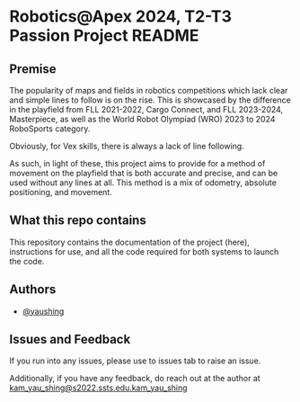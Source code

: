 # Robotics@Apex 2024, T2-T3 Passion Project README
## Premise
The popularity of maps and fields in robotics competitions which lack clear and simple lines to follow is on the rise. This is showcased by the difference in the playfield from FLL 2021-2022, Cargo Connect, and FLL 2023-2024, Masterpiece, as well as the World Robot Olympiad (WRO) 2023 to 2024 RoboSports category.

Obviously, for Vex skills, there is always a lack of line following.

As such, in light of these, this project aims to provide for a method of movement on the playfield that is both accurate and precise, and can be used without any lines at all. This method is a mix of odometry, absolute positioning, and movement.

## What this repo contains
This repository contains the documentation of the project (here), instructions for use, and all the code required for both systems to launch the code.
## Authors

- [@yaushing](https://www.github.com/yaushing)


## Issues and Feedback

If you run into any issues, please use to issues tab to raise an issue.

Additionally, if you have any feedback, do reach out at the author at [kam_yau_shing@s2022.ssts.edu.kam_yau_shing](mailto:kam_yau_shing@s2022.ssts.edu.kam_yau_shing)
